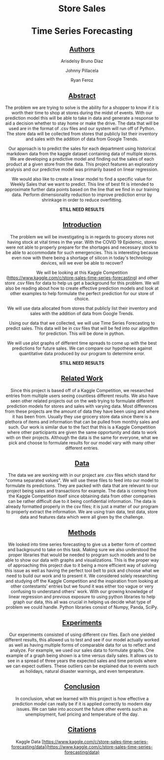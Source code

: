 <div align="center">

# **Store Sales**
# **Time Series Forecasting**

## <u>**Authors**</u> 

Arisdelsy Bruno Diaz

Johnny Pillacela

Ryan Feroz

## <u>**Abstract**</u>

The problem we are trying to solve is the ability for a shopper to know if it is worth their time to shop at stores during the midst of events. With our prediction model this will be able to take in data and generate a response to aid a decision whether to stay home or make the drive. The data that will be used are in the format of .csv files and our system will run off of Python. The store data will be collected from stores that publicly list their inventory and sales with the addition of data from Google Trends.

Our approach is to predict the sales for each department using historical markdown data from the kaggle dataset containing data of multiple stores. We are developing a predictive model and finding out the sales of each product at a given store from the data. This project features an exploratory analysis and our predictive model was primarily based on linear regression.

We would also like to create a linear model to find a specific value for Weekly Sales that we want to predict. This line of best fit is intended to approximate further data points based on the line that we find in our training data. Perform dimensionality reduction to improve prediction error by shrinkage in order to reduce overfitting.

**STILL NEED RESULTS**


## <u>**Introduction**</u>

The problem we will be investigating is in regards to grocery stores not having stock at vital times in the year. With the COVID 19 Epidemic, stores were not able to properly prepare for the shortages and necessary stock to be able to accommodate for such emergencies. This is interesting because even now with there being a shortage of silicon in today&#39;s technology devices, will we ever be able to recover?

We will be looking at this Kaggle Competition (https://www.kaggle.com/c/store-sales-time-series-forecasting) and other store .csv files for data to help us get a background for this problem. We will also be reading about how to create effective prediction models and look at other examples to help formulate the perfect prediction for our store of choice.

We will use data allocated from stores that publicly list their inventory and sales with the addition of data from Google Trends.

Using our data that we collected, we will use Time Series Forecasting to predict sales. This data will be in csv files that will be fed into our algorithm for prediction. This will be done in python.

We will use plot graphs of different time spreads to come up with the best predictions for future sales. We can compare our hypotheses against quantitative data produced by our program to determine error.

**STILL NEED RESULTS**

## <u>**Related Work**</U>

Since this project is based off of a Kaggle Competition, we researched entries from multiple users seeing countless different results. We also have seen other related projects out on the web trying to formulate different prediction models for stores and sales with varying data. Most differences from these projects are the amount of data they have been using and where it has been from. Usually they use grocery store data since there is a plethora of items and information that can be pulled from monthly sales and such. Our work is similar due to the fact that this is a Kaggle Competition where other participants are given the same opportunity and data to work with on their projects. Although the data is the same for everyone, what we pick and choose to formulate results for our model vary with many other different entries.

## <u>**Data**</u>

The data we are working with in our project are .csv files which stand for &quot;comma separated values&quot;. We will use these files to feed into our model to formulate its predictions. They are packed with data that are relevant to our project being sales and transactions for example. The data is coming from the Kaggle Competition itself since obtaining data from other companies can be rather difficult due to it being confidential information. The data is already formatted properly in the csv files; it is just a matter of our program to properly extract the information. We are using train data, test data, store data and features data which were all given by the challenge.

## <u>**Methods**</u>

We looked into time series forecasting to give us a better form of context and background to take on this task. Making sure we also understood the proper libraries that would be needed to program such models and to be able to show our data with graphs and visualizations. This is the proper way of approaching this project due to it being a more efficient way of solving this issue as well as having the perfect tool belt to pick and choose what we need to build our work and to present it. We considered solely researching and studying off the Kaggle Competition and the inspiration from looking at other contestants&#39; entries but we found it was either too vague or very confusing to understand others&#39; work. With our growing knowledge of linear regression and previous exposure to using python libraries to help graph our data, this all was crucial in helping us decide what type of problem we could handle. Python libraries consist of Numpy, Panda, SciPy.

## <u>**Experiments**</u>

Our experiments consisted of using different csv files. Each one yielded different results, this allowed us to test and see if our model actually worked as well as having multiple forms of comparable data for us to reflect and analyze. For example, we used our sales data to formulate graphs. One example of a graph being shown is a time versus daily sales. It allows us to see in a spread of three years the expected sales and time periods where we can expect outliers. These outliers can be explained due to events such as holidays, natural disaster warnings, and even temperature.

## <u>**Conclusion**</u>

In conclusion, what we learned with this project is how effective a prediction model can really be if it is applied correctly to modern day issues. We can take into account the future other events such as unemployment, fuel pricing and temperature of the day.

## <u>**Citations**</u>

Kaggle Data [https://www.kaggle.com/c/store-sales-time-series-forecasting/data](https://www.kaggle.com/c/store-sales-time-series-forecasting/data)
